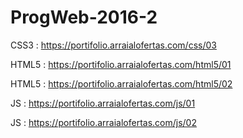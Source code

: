 # ProgWeb-2016-2


CSS3 : https://portifolio.arraialofertas.com/css/03

HTML5 : https://portifolio.arraialofertas.com/html5/01

HTML5 : https://portifolio.arraialofertas.com/html5/02

JS : https://portifolio.arraialofertas.com/js/01

JS : https://portifolio.arraialofertas.com/js/02

